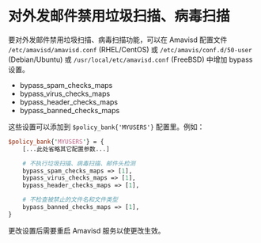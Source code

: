 # 对外发邮件禁用垃圾扫描、病毒扫描

要对外发邮件禁用垃圾扫描、病毒扫描功能，可以在 Amavisd 配置文件
`/etc/amavisd/amavisd.conf` (RHEL/CentOS) 或 `/etc/amavis/conf.d/50-user`
(Debian/Ubuntu) 或 `/usr/local/etc/amavisd.conf` (FreeBSD) 中增加 bypass 设置。

* bypass_spam_checks_maps
* bypass_virus_checks_maps
* bypass_header_checks_maps
* bypass_banned_checks_maps

这些设置可以添加到 `$policy_bank{'MYUSERS'}` 配置里。例如：

```perl
$policy_bank{'MYUSERS'} = {
    [...此处省略其它配置参数...]

    # 不执行垃圾扫描、病毒扫描、邮件头检测
    bypass_spam_checks_maps => [1],
    bypass_virus_checks_maps => [1],
    bypass_header_checks_maps => [1],

    # 不检查被禁止的文件名和文件类型
    bypass_banned_checks_maps => [1],
}
```

更改设置后需要重启 Amavisd 服务以使更改生效。
